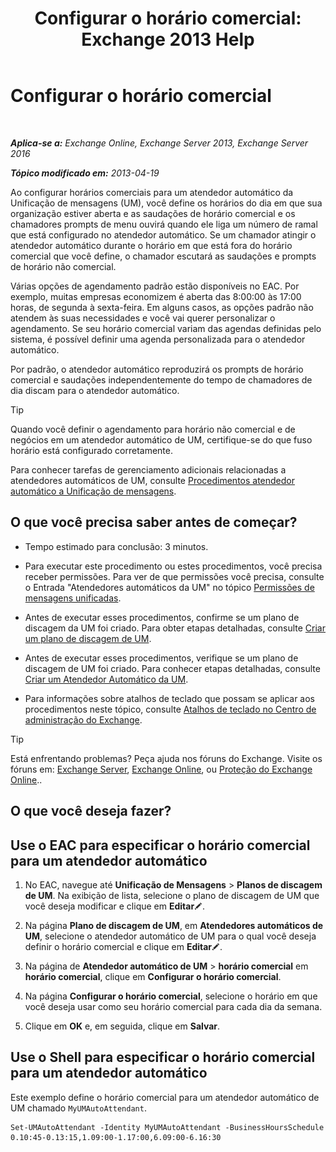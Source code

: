 ﻿---
title: 'Configurar o horário comercial: Exchange 2013 Help'
TOCTitle: Configurar o horário comercial
ms:assetid: 96b4be99-af94-4fa4-959a-48413387a044
ms:mtpsurl: https://technet.microsoft.com/pt-br/library/Bb232133(v=EXCHG.150)
ms:contentKeyID: 50486163
ms.date: 05/22/2018
mtps_version: v=EXCHG.150
ms.translationtype: MT
---

# Configurar o horário comercial

 

_**Aplica-se a:** Exchange Online, Exchange Server 2013, Exchange Server 2016_

_**Tópico modificado em:** 2013-04-19_

Ao configurar horários comerciais para um atendedor automático da Unificação de mensagens (UM), você define os horários do dia em que sua organização estiver aberta e as saudações de horário comercial e os chamadores prompts de menu ouvirá quando ele liga um número de ramal que está configurado no atendedor automático. Se um chamador atingir o atendedor automático durante o horário em que está fora do horário comercial que você define, o chamador escutará as saudações e prompts de horário não comercial.

Várias opções de agendamento padrão estão disponíveis no EAC. Por exemplo, muitas empresas economizem é aberta das 8:00:00 às 17:00 horas, de segunda à sexta-feira. Em alguns casos, as opções padrão não atendem às suas necessidades e você vai querer personalizar o agendamento. Se seu horário comercial variam das agendas definidas pelo sistema, é possível definir uma agenda personalizada para o atendedor automático.

Por padrão, o atendedor automático reproduzirá os prompts de horário comercial e saudações independentemente do tempo de chamadores de dia discam para o atendedor automático.


> [!TIP]
> Quando você definir o agendamento para horário não comercial e de negócios em um atendedor automático de UM, certifique-se do que fuso horário está configurado corretamente.



Para conhecer tarefas de gerenciamento adicionais relacionadas a atendedores automáticos de UM, consulte [Procedimentos atendedor automático a Unificação de mensagens](um-auto-attendant-procedures-exchange-2013-help.md).

## O que você precisa saber antes de começar?

  - Tempo estimado para conclusão: 3 minutos.

  - Para executar este procedimento ou estes procedimentos, você precisa receber permissões. Para ver de que permissões você precisa, consulte o Entrada "Atendedores automáticos da UM" no tópico [Permissões de mensagens unificadas](unified-messaging-permissions-exchange-2013-help.md).

  - Antes de executar esses procedimentos, confirme se um plano de discagem da UM foi criado. Para obter etapas detalhadas, consulte [Criar um plano de discagem de UM](create-a-um-dial-plan-exchange-2013-help.md).

  - Antes de executar esses procedimentos, verifique se um plano de discagem de UM foi criado. Para conhecer etapas detalhadas, consulte [Criar um Atendedor Automático da UM](create-a-um-auto-attendant-exchange-2013-help.md).

  - Para informações sobre atalhos de teclado que possam se aplicar aos procedimentos neste tópico, consulte [Atalhos de teclado no Centro de administração do Exchange](keyboard-shortcuts-in-the-exchange-admin-center-exchange-online-protection-help.md).


> [!TIP]
> Está enfrentando problemas? Peça ajuda nos fóruns do Exchange. Visite os fóruns em: <A href="https://go.microsoft.com/fwlink/p/?linkid=60612">Exchange Server</A>, <A href="https://go.microsoft.com/fwlink/p/?linkid=267542">Exchange Online</A>, ou <A href="https://go.microsoft.com/fwlink/p/?linkid=285351">Proteção do Exchange Online</A>..



## O que você deseja fazer?

## Use o EAC para especificar o horário comercial para um atendedor automático

1.  No EAC, navegue até **Unificação de Mensagens** \> **Planos de discagem de UM**. Na exibição de lista, selecione o plano de discagem de UM que você deseja modificar e clique em **Editar**![Ícone de edição](images/JJ218640.6f53ccb2-1f13-4c02-bea0-30690e6ea71d(EXCHG.150).gif "Ícone de edição").

2.  Na página **Plano de discagem de UM**, em **Atendedores automáticos de UM**, selecione o atendedor automático de UM para o qual você deseja definir o horário comercial e clique em **Editar**![Ícone de edição](images/JJ218640.6f53ccb2-1f13-4c02-bea0-30690e6ea71d(EXCHG.150).gif "Ícone de edição").

3.  Na página de **Atendedor automático de UM** \> **horário comercial** em **horário comercial**, clique em **Configurar o horário comercial**.

4.  Na página **Configurar o horário comercial**, selecione o horário em que você deseja usar como seu horário comercial para cada dia da semana.

5.  Clique em **OK** e, em seguida, clique em **Salvar**.

## Use o Shell para especificar o horário comercial para um atendedor automático

Este exemplo define o horário comercial para um atendedor automático de UM chamado `MyUMAutoAttendant`.

    Set-UMAutoAttendant -Identity MyUMAutoAttendant -BusinessHoursSchedule 0.10:45-0.13:15,1.09:00-1.17:00,6.09:00-6.16:30

